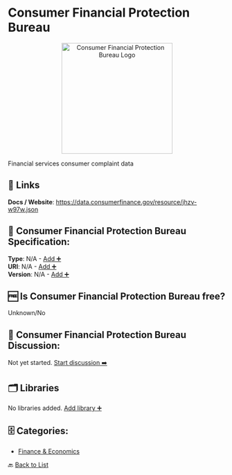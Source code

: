 # Consumer Financial Protection Bureau
<p align="center">
    <img width="256" src="https://raw.githubusercontent.com/apis-list/apis-list/main/apis/consumer-financial-protection-bureau/logo_256x256.png" alt="Consumer Financial Protection Bureau Logo"/>
</p>
Financial services consumer complaint data

##  🔗 Links
**Docs / Website**: https://data.consumerfinance.gov/resource/jhzv-w97w.json

## 🧬 Consumer Financial Protection Bureau Specification:
**Type**: N/A - [Add ➕](https://github.com/apis-list/apis-list/edit/main/apis/consumer-financial-protection-bureau/consumer-financial-protection-bureau.yaml)  
**URI**: N/A - [Add ➕](https://github.com/apis-list/apis-list/edit/main/apis/consumer-financial-protection-bureau/consumer-financial-protection-bureau.yaml)  
**Version**: N/A - [Add ➕](https://github.com/apis-list/apis-list/edit/main/apis/consumer-financial-protection-bureau/consumer-financial-protection-bureau.yaml)

## 🆓 Is Consumer Financial Protection Bureau free?
 Unknown/No 

## 💬 Consumer Financial Protection Bureau Discussion:
Not yet started. [Start discussion ➡️](https://github.com/apis-list/apis-list/discussions/new)

## 🗂️ Libraries

No libraries added. [Add library ➕](https://github.com/apis-list/apis-list/edit/main/apis/consumer-financial-protection-bureau/consumer-financial-protection-bureau.yaml)    


## 🗄️ Categories:
- [Finance & Economics](https://github.com/apis-list/apis-list#finance--economics-)

🔙  [Back to List](https://github.com/apis-list/apis-list)

